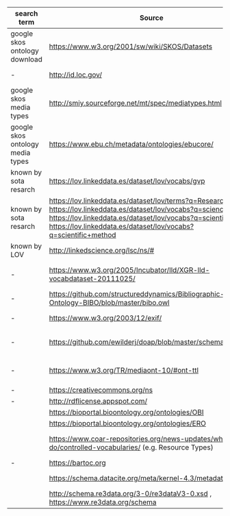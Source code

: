 | search term                      | Source                                                       | Notes                                                        | data model                             |
| -------------------------------- | ------------------------------------------------------------ | ------------------------------------------------------------ | -------------------------------------- |
| google skos ontology download    | https://www.w3.org/2001/sw/wiki/SKOS/Datasets                | looking for scientific / research related data, e.g. 1.37 Proposed international standard nomenclature for fields of science and technology | SKOS                                   |
| -                                | http://id.loc.gov/                                           | found by sota analysis                                       | MADS (owl), SKOS                       |
| google skos media types          | http://smiy.sourceforge.net/mt/spec/mediatypes.html          |                                                              | SKOS                                   |
| google skos ontology media types | https://www.ebu.ch/metadata/ontologies/ebucore/              |                                                              | OWL, RDFS, SKOS                        |
| known by sota resarch            | https://lov.linkeddata.es/dataset/lov/vocabs/gvp             |                                                              | RDFS                                   |
| known by sota resarch            | https://lov.linkeddata.es/dataset/lov/terms?q=Research, https://lov.linkeddata.es/dataset/lov/vocabs?q=science, https://lov.linkeddata.es/dataset/lov/vocabs?q=scientific, https://lov.linkeddata.es/dataset/lov/vocabs?q=scientific+method | interesting: https://saidfathalla.github.io/Science-knowledge-graph-ontologies/doc/ModSci_doc/index-en.html | RDF/RDFS                               |
| known by LOV                     | http://linkedscience.org/lsc/ns/#                            |                                                              | RDF/XML                                |
| -                                | https://www.w3.org/2005/Incubator/lld/XGR-lld-vocabdataset-20111025/ | hint by Supervisor                                           | - long list of individual vocabularies |
| -                                | https://github.com/structureddynamics/Bibliographic-Ontology-BIBO/blob/master/bibo.owl | via https://www.w3.org/2005/Incubator/lld/XGR-lld-vocabdataset-20111025/ | OWL                                    |
| -                                | https://www.w3.org/2003/12/exif/                             | via https://www.w3.org/2005/Incubator/lld/XGR-lld-vocabdataset-20111025/ | RDFS, OWL                              |
| -                                | https://github.com/ewilderj/doap/blob/master/schema/doap.rdf | software projects, found via via https://www.w3.org/2005/Incubator/lld/XGR-lld-vocabdataset-20111025/ | RDFS, OWL                              |
| -                                | https://www.w3.org/TR/mediaont-10/#ont-ttl                   | Ontology for Media Resources 1.0, found via via https://www.w3.org/2005/Incubator/lld/XGR-lld-vocabdataset-20111025/ | RDFS, OWL                              |
| -                                | https://creativecommons.org/ns                               | Describing Copyright in RDF                                  | RDFS, OWL                              |
| -                                | http://rdflicense.appspot.com/                               | RDFLicense dataset                                           | RDFS                                   |
|                                  | https://bioportal.bioontology.org/ontologies/OBI             |                                                              | OWL                                    |
|                                  | https://bioportal.bioontology.org/ontologies/ERO             |                                                              | OWL                                    |
|                                  | https://www.coar-repositories.org/news-updates/what-we-do/controlled-vocabularies/ (e.g. Resource Types) | COAR Vocabularies, found via https://services.phaidra.univie.ac.at/api/object/o:441217/diss/Content/get, https://coar-repositories.github.io/vocabularies-implementation-guide/ | SKOS-XL                                |
| -                                | https://bartoc.org                                           | Terminologies-Register (overview)                            | -                                      |
|                                  | https://schema.datacite.org/meta/kernel-4.3/metadata.xsd     | general, authors, licenses, funding                          | **non RDF (XSD)**                      |
|                                  | http://schema.re3data.org/3-0/re3dataV3-0.xsd , https://www.re3data.org/schema | subject names, content type, languages, countries, policies, re3data specific attributes... | **non RDF (XSD)**                      |


